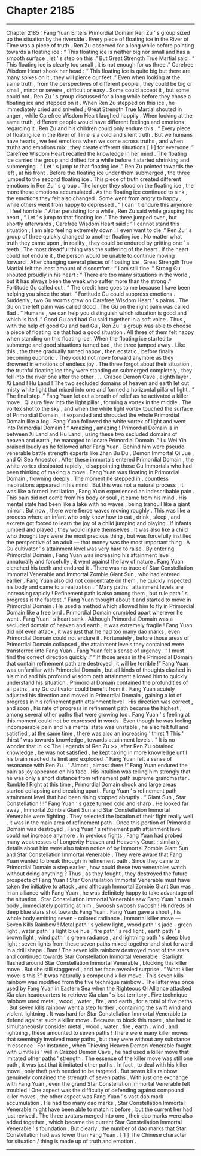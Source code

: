 
# Chapter 2185


---

Chapter 2185 : Fang Yuan Enters Primordial Domain
Ren Zu ’ s group sized up the situation by the riverside .
Every piece of floating ice in the River of Time was a piece of truth .
Ren Zu observed for a long while before pointing towards a floating ice : “ This floating ice is neither big nor small and has a smooth surface , let ’ s step on this .”
But Great Strength True Martial said : “ This floating ice is clearly too small , it is not enough for us three .”
Carefree Wisdom Heart shook her head : “ This floating ice is quite big but there are many spikes on it , they will pierce our feet .”
Even when looking at the same truth , from the perspectives of different people , they could be big or small , minor or severe , difficult or easy . Some could accept it , but some could not .
Ren Zu ’ s group discussed for a long while before they chose a floating ice and stepped on it .
When Ren Zu stepped on this ice , he immediately cried and sniveled ; Great Strength True Martial shouted in anger , while Carefree Wisdom Heart laughed happily .
When looking at the same truth , different people would have different feelings and emotions regarding it .
Ren Zu and his children could only endure this .
“ Every piece of floating ice in the River of Time is a cold and silent truth . But we humans have hearts , we feel emotions when we come across truths , and when truths and emotions mix , they create different situations [ 1 ] for everyone .” Carefree Wisdom Heart recalled the knowledge in her mind .
The floating ice carried the group and drifted for a while before it started shrinking and submerging .
“ Let ’ s jump to that floating ice .” Ren Zu pointed towards the left , at his front .
Before the floating ice under them submerged , the three jumped to the second floating ice .
This piece of truth created different emotions in Ren Zu ’ s group .
The longer they stood on the floating ice , the more these emotions accumulated .
As the floating ice continued to sink , the emotions they felt also changed . Some went from angry to happy , while others went from happy to depressed .
“ I can ’ t endure this anymore , I feel horrible .” After persisting for a while , Ren Zu said while grasping his heart , “ Let ’ s jump to that floating ice .”
The three jumped over , but shortly afterwards , Carefree Wisdom Heart said : “ I cannot stand this situation , I am also feeling extremely down . I even want to die .”
Ren Zu ’ s group of three quickly changed to another floating ice .
No matter what truth they came upon , in reality , they could be endured by gritting one ’ s teeth . The most dreadful thing was the suffering of the heart .
If the heart could not endure it , the person would be unable to continue moving forward .
After changing several pieces of floating ice , Great Strength True Martial felt the least amount of discomfort : “ I am still fine .”
Strong Gu shouted proudly in his heart : “ There are too many situations in the world , but it has always been the weak who suffer more than the strong .”
Fortitude Gu called out : “ The credit here goes to me because I have been helping you since the start .”
Fortitude Gu could suppress emotions .
Suddenly , two Gu worms grew on Carefree Wisdom Heart ’ s palms .
The Gu on the left palm was called Good . The Gu on the right palm was called Bad .
“ Humans , we can help you distinguish which situation is good and which is bad .” Good Gu and bad Gu said together in a soft voice .
Thus , with the help of good Gu and bad Gu , Ren Zu ’ s group was able to choose a piece of floating ice that had a good situation .
All three of them felt happy when standing on this floating ice .
When the floating ice started to submerge and good situations turned bad , the three jumped away .
Like this , the three gradually turned happy , then ecstatic , before finally becoming euphoric . They could not move forward anymore as they drowned in emotions of endless joy .
The three forgot about their situation , the truthful floating ice they were standing on submerged completely , they fell into the river one after the other .
…
Crazed Demon Cave , eighth layer .
Xi Land !
Hu Land !
The two secluded domains of heaven and earth let out misty white light that mixed into one and formed a horizontal pillar of light .
“ The final step .” Fang Yuan let out a breath of relief as he activated a killer move .
Qi aura flew into the light pillar , forming a vortex in the middle .
The vortex shot to the sky , and when the white light vortex touched the surface of Primordial Domain , it expanded and shrouded the whole Primordial Domain like a fog .
Fang Yuan followed the white vortex of light and went into Primordial Domain !
“ Amazing , amazing ! Primordial Domain is in between Xi Land and Hu Land , using these two secluded domains of heaven and earth , he managed to locate Primordial Domain .” Lu Wei Yin praised loudly as he followed after Fang Yuan .
Behind him were pseudo venerable battle strength experts like Zhan Bu Du , Demon Immortal Qi Jue , and Qi Sea Ancestor .
After these immortals entered Primordial Domain , the white vortex dissipated rapidly , disappointing those Gu Immortals who had been thinking of making a move .
Fang Yuan was floating in Primordial Domain , frowning deeply .
The moment he stepped in , countless inspirations appeared in his mind .
But this was not a natural process , it was like a forced instillation , Fang Yuan experienced an indescribable pain .
This pain did not come from his body or soul , it came from his mind .
His mental state had been like a lake with no waves , being tranquil like a giant mirror . But now , there were fierce waves moving roughly .
This was like a process where an infant who only knew how to eat , drink , sleep , and excrete got forced to learn the joy of a child jumping and playing . If infants jumped and played , they would injure themselves .
It was also like a child who thought toys were the most precious thing , but was forcefully instilled the perspective of an adult — that money was the most important thing .
A Gu cultivator ’ s attainment level was very hard to raise . By entering Primordial Domain , Fang Yuan was increasing his attainment level unnaturally and forcefully , it went against the law of nature .
Fang Yuan clenched his teeth and endured it .
There was no trace of Star Constellation Immortal Venerable and Immortal Zombie Giant Sun , who had entered earlier . Fang Yuan also did not concentrate on them , he quickly inspected his body and came to a realization .
“ Many paths ’ attainment levels are increasing rapidly ! Refinement path is also among them , but rule path ’ s progress is the fastest .”
Fang Yuan thought about it and started to move in Primordial Domain .
He used a method which allowed him to fly in Primordial Domain like a free bird .
Primordial Domain crumbled apart wherever he went .
Fang Yuan ’ s heart sank .
Although Primordial Domain was a secluded domain of heaven and earth , it was extremely fragile !
Fang Yuan did not even attack , it was just that he had too many dao marks , even Primordial Domain could not endure it .
Fortunately , before those areas of Primordial Domain collapsed , the attainment levels they contained were transferred into Fang Yuan .
Fang Yuan felt a sense of urgency .
“ I must find the correct direction quickly .”
“ If those areas in the Primordial Domain that contain refinement path are destroyed , it will be terrible !”
Fang Yuan was unfamiliar with Primordial Domain , but all kinds of thoughts clashed in his mind and his profound wisdom path attainment allowed him to quickly understand his situation .
Primordial Domain contained the profundities of all paths , any Gu cultivator could benefit from it .
Fang Yuan acutely adjusted his direction and moved in Primordial Domain , gaining a lot of progress in his refinement path attainment level .
His direction was correct , and soon , his rate of progress in refinement path became the highest , among several other paths that were growing too .
Fang Yuan ’ s feeling at this moment could not be expressed in words .
Even though he was feeling incomparable pain and his mental state was unstable , he also felt full and satisfied , at the same time , there was also an increasing ‘ thirst ’!
This ‘ thirst ’ was towards knowledge , towards attainment levels .
“ It is no wonder that in << The Legends of Ren Zu >>, after Ren Zu obtained knowledge , he was not satisfied , he kept taking in more knowledge until his brain reached its limit and exploded .”
Fang Yuan felt a sense of resonance with Ren Zu .
“ Almost , almost there !” Fang Yuan endured the pain as joy appeared on his face .
His intuition was telling him strongly that he was only a short distance from refinement path supreme grandmaster .
Rumble !
Right at this time , Primordial Domain shook and large areas started collapsing and breaking apart .
Fang Yuan ’ s refinement path attainment level that had been rising stopped abruptly .
“ Giant Sun , Star Constellation !!!” Fang Yuan ’ s gaze turned cold and sharp .
He looked far away , Immortal Zombie Giant Sun and Star Constellation Immortal Venerable were fighting .
They selected the location of their fight really well , it was in the main area of refinement path .
Once this portion of Primordial Domain was destroyed , Fang Yuan ’ s refinement path attainment level could not increase anymore .
In previous fights , Fang Yuan had probed many weaknesses of Longevity Heaven and Heavenly Court ; similarly , details about him were also taken notice of by Immortal Zombie Giant Sun and Star Constellation Immortal Venerable .
They were aware that Fang Yuan wanted to break through in refinement path .
Since they came to Primordial Domain a step earlier , how could these two venerables watch without doing anything ?
Thus , as they fought , they destroyed the future prospects of Fang Yuan !
Star Constellation Immortal Venerable must have taken the initiative to attack , and although Immortal Zombie Giant Sun was in an alliance with Fang Yuan , he was definitely happy to take advantage of the situation .
Star Constellation Immortal Venerable saw Fang Yuan ’ s main body , immediately pointing at him .
Swoosh swoosh swoosh !
Hundreds of deep blue stars shot towards Fang Yuan .
Fang Yuan gave a shout , his whole body emitting seven - colored radiance .
Immortal killer move — Seven Kills Rainbow !
Metal path ’ s yellow light , wood path ’ s jade - green light , water path ’ s light blue hue , fire path ’ s red light , earth path ’ s brown light , wind path ’ s green radiance , and lightning path ’ s deep blue light ; seven lights from these seven paths mixed together and shot forward in a drill shape .
Bam !
The seven kills rainbow destroyed most of the stars and continued towards Star Constellation Immortal Venerable .
Starlight flashed around Star Constellation Immortal Venerable , blocking this killer move . But she still staggered , and her face revealed surprise .
“ What killer move is this ?”
It was naturally a compound killer move .
This seven kills rainbow was modified from the five technique rainbow . The latter was once used by Fang Yuan in Eastern Sea when the Righteous Qi Alliance attacked Xia clan headquarters to retrieve Xia clan ’ s lost territory .
Five technique rainbow used metal , wood , water , fire , and earth , for a total of five paths . But seven kills rainbow went a step further , containing the swift wind and violent lightning .
It was hard for Star Constellation Immortal Venerable to defend against such a killer move .
Because to block this move , she had to simultaneously consider metal , wood , water , fire , earth , wind , and lightning , these amounted to seven paths !
There were many killer moves that seemingly involved many paths , but they were without any substance in essence .
For instance , when Thieving Heaven Demon Venerable fought with Limitless ’ will in Crazed Demon Cave , he had used a killer move that imitated other paths ’ strength .
The essence of the killer move was still one path , it was just that it imitated other paths .
In fact , to deal with his killer move , only theft path needed to be targeted .
But seven kills rainbow genuinely contained the strength of seven paths .
With just one exchange with Fang Yuan , even the grand Star Constellation Immortal Venerable felt troubled !
One aspect was the difficulty of defending against compound killer moves , the other aspect was Fang Yuan ’ s vast dao mark accumulation .
He had too many dao marks , Star Constellation Immortal Venerable might have been able to match it before , but the current her had just revived .
The three avatars merged into one , their dao marks were also added together , which became the current Star Constellation Immortal Venerable ’ s foundation .
But clearly , the number of dao marks that Star Constellation had was lower than Fang Yuan .
[ 1 ] The Chinese character for situation / thing is made up of truth and emotion .

---

